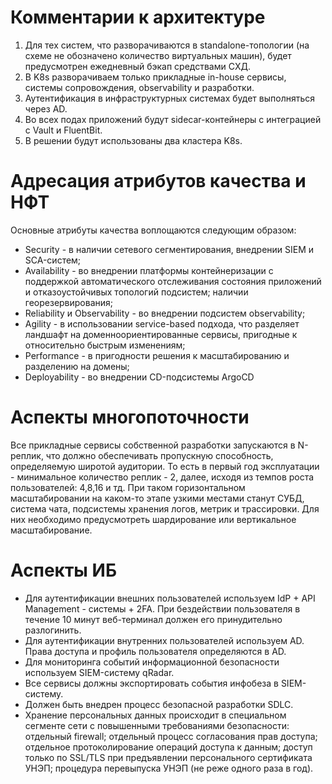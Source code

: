 # Комментарии к архитектуре
1. Для тех систем, что разворачиваются в standalone-топологии (на схеме не обозначено количество виртуальных машин), будет предусмотрен ежедневный бэкап средствами СХД. 
2. В K8s разворачиваем только прикладные in-house сервисы, системы сопровождения, observability и разработки.
3. Аутентификация в инфраструктурных системах будет выполняться через AD.
4. Во всех подах приложений будут sidecar-контейнеры с интеграцией с Vault и FluentBit.
5. В решении будут использованы два кластера K8s.

# Адресация атрибутов качества и НФТ
Основные атрибуты качества воплощаются следующим образом:
* Security - в наличии сетевого сегментирования, внедрении SIEM и SCA-систем;
* Availability - во внедрении платформы контейнеризации с поддержкой автоматического отслеживания состояния приложений и отказоустойчивых топологий подсистем; наличии георезервирования;
* Reliability и Observability - во внедрении подсистем observability;
* Agility - в использовании service-based подхода, что разделяет ландшафт на доменноориентированные сервисы, пригодные к относительно быстрым изменениям;
* Performance - в пригодности решения к масштабированию и разделению на домены;
* Deployability - во внедрении CD-подсистемы ArgoCD

# Аспекты многопоточности
Все прикладные сервисы собственной разработки запускаются в N-реплик, что должно обеспечивать пропускную способность, определяемую широтой аудитории. То есть в первый год эксплуатации - минимальное количество реплик - 2, далее, исходя из темпов роста пользователей: 4,8,16 и тд. При таком горизонтальном масштабировании на каком-то этапе узкими местами станут СУБД, система чата, подсистемы хранения логов, метрик и трассировки. Для них необходимо предусмотреть шардирование или вертикальное масштабирование.

# Аспекты ИБ
* Для аутентификации внешних пользователей используем IdP + API Management - системы + 2FA. При бездействии пользователя в течение 10 минут веб-терминал должен его принудительно разлогинить. 
* Для аутентификации внутренних пользователей используем AD. Права доступа и профиль пользователя определяются в AD.
* Для мониторинга событий информационной безопасности используем SIEM-систему qRadar.
* Все сервисы должны экспортировать события инфобеза в SIEM-систему.
* Должен быть внедрен процесс безопасной разработки SDLC. 
* Хранение персональных данных происходит в специальном сегменте сети с повышенными требованиями безопасности: отдельный firewall; отдельный процесс согласования прав доступа; отдельное протоколирование операций доступа к данным; доступ только по SSL/TLS при предъявлении персонального сертификата УНЭП; процедура перевыпуска УНЭП (не реже одного раза в год).
